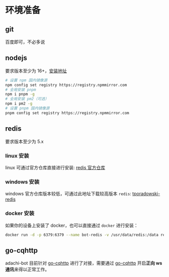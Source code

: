 # 环境准备

## git

百度即可，不必多说

## nodejs

要求版本至少为 16+，[安装地址](https://nodejs.org/en)

```bash
# 设置 npm 国内镜像源
npm config set registry https://registry.npmmirror.com
# 全局安装 pnpm
npm i pnpm -g
# 全局安装 pm2（可选）
npm i pm2 -g
# 设置 pnpm 国内镜像源
pnpm config set registry https://registry.npmmirror.com
```

## redis

要求版本至少为 5.x

### linux 安装

linux 可通过官方仓库直接进行安装: [redis 官方仓库](https://github.com/redis/redis/releases)

### windows 安装

windows 官方仓库版本较低，可通过此地址下载较高版本 `redis`: [tporadowski-redis](https://github.com/tporadowski/redis/releases)

### docker 安装

如果你的设备上安装了 docker，也可以直接通过 `docker` 进行安装：

```bash
docker run -d -p 6379:6379 --name bot-redis -v /usr/data/redis:/data redis --appendonly yes
```

## go-cqhttp

adachi-bot 目前针对 [go-cqhttp](https://docs.go-cqhttp.org/) 进行了对接，需要通过 [go-cqhttp](https://docs.go-cqhttp.org/) 开启**正向 ws 通讯**来得以正常工作。